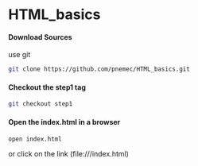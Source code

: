 # HTML_basics
#### Download Sources

use git

```bash
git clone https://github.com/pnemec/HTML_basics.git
```


#### Checkout the step1 tag 
```bash
git checkout step1
```

#### Open the index.html in a browser
```bash
open index.html
```

or click on the link (file:///index.html)




